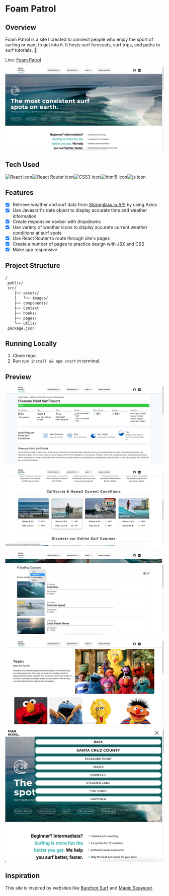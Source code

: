 # Foam Patrol 

## Overview

Foam Patrol is a site I created to connect people who enjoy the sport of surfing or want to get into it. It hosts surf forecasts, surf trips, and paths to surf tutorials. 🤙

Live: [Foam Patrol](https://foampatrol.netlify.app)

![main](/src/assets/images/main.jpg)

## Tech Used

<img src="https://img.shields.io/badge/react-%2320232a.svg?style=for-the-badge&logo=react&logoColor=%2361DAFB" alt="React icon" height="30" /><img src="https://img.shields.io/badge/React_Router-CA4245?style=for-the-badge&logo=react-router&logoColor=white" alt="React Router icon" height="30" /><img src="https://img.shields.io/badge/css3-%231572B6.svg?style=for-the-badge&logo=css3&logoColor=white" alt="CSS3 icon" height="30" /><img src="https://img.shields.io/badge/html5-%23E34F26.svg?style=for-the-badge&logo=html5&logoColor=white" alt="html5 icon" height="30"/><img src="https://img.shields.io/badge/javascript-%23323330.svg?style=for-the-badge&logo=javascript&logoColor=%23F7DF1E" alt="js icon" height="30"/>

## Features

- [x] Retrieve weather and surf data from [Stormglass.io API](https://stormglass.io/) by using Axios <br>
- [x] Use Javascrit's date object to display accurate time and weather information <br>
- [x] Create responsive navbar with dropdowns <br>
- [x] Use variety of weather icons to display accurate current weather conditions at surf spots <br>
- [x] Use React Router to route through site's pages <br>
- [x] Create a number of pages to practice design with JSX and CSS <br>
- [x] Make app responsive <br>

## Project Structure

```
/
 public/
 src/
    ├── assets/
    │   └── images/
    ├── components/
    ├── Context
    ├── hooks/
    ├── pages/
    └── utils/
 package.json
```

## Running Locally

1. Clone repo.
2. Run `npm install && npm start` in terminal.

## Preview

![conditions](/src/assets/images/rdmeCond.png)

![mainpage conditions](/src/assets//images/rdmeMain.png)

![online courses](/src/assets/images/rdmeOnline.png)

![team](/src/assets/images/team.jpg)

![dynamic design](/src/assets/images/rdmeResDes.png)

## Inspiration

This site is inspired by websites like [Barefoot Surf](https://barefootsurftravel.com/) and [Magic Seaweed](https://magicseaweed.com/).